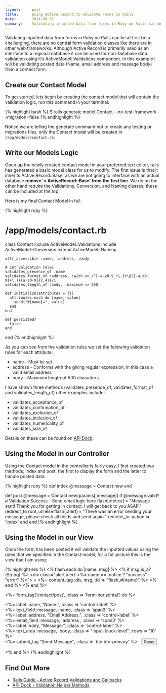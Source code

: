 ```yaml
---
layout:     post
title:      Using Active Record to Validate Forms in Rails
date:       2014-05-31
summary:    Validating inputted data from forms in Ruby on Rails can be at first be a challenging, there are no central form validation classes like there are in other web frameworks. Although Active Record is primarily used as an interface to a regional database it can be used for non-Database data validation using it's ActiveModel::Validations component. In this example I will be validating posted data (Name, email address and message body) from a contact form.
---
```


Validating inputted data from forms in Ruby on Rails can be at first be a challenging, there are no central form validation classes like there are in other web frameworks. Although Active Record is primarily used as an interface to a regional database it can be used for non-Database data validation using it's ActiveModel::Validations component. In this example I will be validating posted data (Name, email address and message body) from a contact form.

## Create our Contact Model

To get started, lets begin by creating the contact model that will contain the validation logic, run this command in your terminal:

{% highlight bash %}
$ rails generate model Contact --no-test-framework --migration=false
{% endhighlight %}

Notice we are telling the generate command not to create any testing or migrations files, only the Contact model will be created in <code>/app/models/contact.rb</code>.


## Write our Models Logic

Open up the newly created contact model in your preferred text editor, rails has generated a basic model class for us to modify. The first issue is that it inherits Active Record::Base, as we are not going to interface with an actual database **remove '< ActiveRecord::Base' from the first line**. We do on the other hand require the Validations, Conversion, and Naming classes, these can be included at the top.

Here is my final Contact Model in full:

{% highlight ruby %}
# /app/models/contact.rb
class Contact
    include ActiveModel::Validations
    include ActiveModel::Conversion
    extend ActiveModel::Naming

    attr_accessible :name, :address, :body

    # Set validation rules
    validates_presence_of :name
    validates_format_of :address, :with => /^[-a-z0-9_+\.]+\@([-a-z0-9]+\.)+[a-z0-9]{2,4}$/i
    validates_length_of :body, :maximum => 500

    def initialize(attributes = {})
      attributes.each do |name, value|
        send("#{name}=", value)
      end
    end

    def persisted?
      false
    end

end
{% endhighlight %}

As you can see from the validation rules we set the following validation rules for each attribute:

+ name - Must be set
+ address - Conforms with the giving regular expression, in this case a valid email address
+ body - Maximum length of 500 characters

I have shown three methods (validates\_presence\_of, validates\_format\_of and validates\_length\_of) other examples include:

+ validates\_acceptance\_of
+ validates\_confirmation\_of
+ validates\_exclusion\_of
+ validates\_inclusion\_of
+ validates\_numericality\_of
+ validates\_size\_of

Details on these can be found on [API Dock](http://apidock.com/rails/ActiveModel/Validations/HelperMethods).

## Using the Model in our Controller

Using the Contact model in the controller is fairly easy, I first created two methods; index and post, the first to display the form and the latter to handle posted data.

{% highlight ruby %}
def index
  	@message = Contact.new
  end

def post
	@message = Contact.new(params[:message])
  	if @message.valid?
      	# Validation Success - Send email logic here
      	flash[:notice] = "Message sent! Thank you for getting in contact, I will get back to you ASAP."
      	redirect_to root_url
    	else
      	flash[:alert] = "There was an error sending your message, please check all fields and send again."
      	redirect_to :action => 'index'
    end
end
{% endhighlight %}

## Using the Model in our View

Once the form has been posted it will validate the inputted values using the rules that we specified in the Contact model, for a full picture this is the view that I am using:

{% highlight erb %}
<% flash.each do |name, msg| %>
  <% if msg.is_a?(String) %>
      <div class="alert alert-<%= name == :notice ? "success" : "error" %>">
          <a class="close" data-dismiss="alert">&#215;</a>
          <%= content_tag :div, msg, :id => "flash_#{name}" %>
      </div>
  <% end %>
<% end %>

<%= form_tag('contact/post', :class => 'form-horizontal') do %>

  <div class="control-group">
    <%= label :name, "Name:", :class => 'control-label' %>
    <div class="controls">
        <%= text_field :message, :name, :class => 'span3' %>
    </div>
  </div>

  <div class="control-group">
    <%= label :address, "Email Address:", :class => 'control-label' %>
    <div class="controls">
        <%= email_field :message, :address , :class => 'span3' %>
    </div>
  </div>

  <div class="control-group">
    <%= label :body, "Message:", :class => 'control-label' %>
    <div class="controls">
      <%= text_area :message, :body, :class => "input-block-level", :rows => '10' %>
    </div>
  </div>

  <div class="form-actions">
    <%= submit_tag "Send Message", :class => 'btn btn-primary' %> &nbsp;
    <button type="reset" class="btn">Reset</button>
  </div>

<% end %>
{% endhighlight %}

## Find Out More
+ [Rails Guide - Active Record Validations and Callbacks](http://guides.rubyonrails.org/active_record_validations_callbacks.html)
+ [API Dock - Validation Helper Methods](http://apidock.com/rails/ActiveModel/Validations/HelperMethods)
